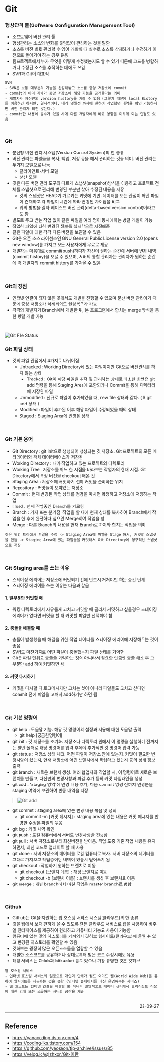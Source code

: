 # Git

### 형상관리 툴(Software Configuration Management Tool)
- 소프트웨어 버전 관리 툴
- 형상관리는 소스의 변화를 끊임없이 관리하는 것을 말함
- 소스를 버전 별로 관리할 수 있어 개발할 때 실수로 소스를 삭제하거나 수정하기 이전으로 돌아가야 하는 경우 유용
- 팀프로젝트에서 누가 무엇을 어떻게 수정했는지도 알 수 있기 때문에 코드를 병합하거나 수정된 소스를 추적하는 데에도 쓰임
- SVN과 Git이 대표적 
```
SVN
- SVN은 보통 대부분의 기능을 완성해놓고 소스를 중앙 저장소에 commit
- commit의 이미 자체가 중앙 저장소에 해당 기능을 공개한다는 의미
- 개발자가 자신만의 version history를 가질 수 없음 (그렇기 때문에 local History를 이용하긴 하지만, 일시적이다. 내가 몇일전 까지에 한하여 작업했던 내역을 확인 가능하지만 버전 관리가 되진 않는다.)
- commit한 내용에 실수가 있을 시에 다른 개발자에게 바로 영향을 미치게 되는 단점도 있음
```

<br>

### Git
- 분산형 버전 관리 시스템(Version Control System)의 한 종류
- 버전 관리는 파일들을 복사, 백업, 저장 등을 해서 관리하는 것을 의미. 버전 관리는 두가지 모델으로 나눔
    - 클라이언트-서버 모델
    - 분산 모델
- 깃은 다른 버전 관리 도구와 다르게 스냅샷(snapshot)방식을 이용하고 프로젝트 전체를 스냅샷으로 관리해 변경된 부분만 찾아 수정된 내용을 저장
    - 깃의 스냅샷은 HEAD가 가르키는 커밋에 기반. 데이터를 보는 관점이 어떤 파일이 존재하고 각 파일이 시간에 따라 변경된 차이점을 비교
    - 위의 방법을 델타 베이스드 버전 관리(delta-based version control)이라고도 함
- 별도로 주고 받는 작업 없이 같은 파일을 여러 명이 동시에하는 병렬 개발이 가능
- 작업한 파일에 대한 변경된 정보를 실시간으로 저장해줌
- 같은 파일에 대한 각각 다른 버전을 보관할 수 있음
- Git은 오픈 소스 라이선스인 GNU General Public License version 2.0 (opens new window)를 가지고 모든 사용자에게 무료로 제공
- 개발자는 마음대로 commit(push)하다가 자신이 원하는 순간에 서버에 변경 내역(commit history)을 보낼 수 있으며, 서버의 통합 관리자는 관리자가 원하는 순간에 각 개발자의 commit history를 가져올 수 있음

<br>

### Git의 장점
- 인터넷 연결이 되지 않은 곳에서도 개발을 진행할 수 있으며 분산 버전 관리이기 때문에 중앙 저장소가 삭제되어도 원상복구가 가능
- 각각의 개발자가 Branch에서 개발한 뒤, 본 프로그램에서 합치는 merge 방식을 통한 병렬 개발 가능

<br>

![Git File Status](./img/Git_File_Status.png)
### Git 파일 상태
- 깃의 파일 관점에서 4가지로 나뉘어짐
    - Untracked : Working Directory에 있는 파일이지만 Git으로 버전관리를 하지 않는 상태
        - Tracked : Git이 해당 파일을 추적 및 관리하는 상태로 최소한 한번은 git add 명령을 통해 Staging Area에 포함되거나 Commit을 통해 디렉터리에 저장된 파일
    - Unmodified : 신규로 파일이 추가되었을 때, new file 상태와 같다. ( $ git add 상태 )
    - Modified : 파일이 추가된 이후 해당 파일이 수정되었을 때의 상태
    - Staged : Staging Area에 반영된 상태

<br>

### Git 기본 용어
- Git Directory : git init으로 생성되어 생성되는 깃 저장소. Git 프로젝트의 모든 메타데이터와 객체 데이터베이스가 저장됨
- Working Directory : 내가 작업하고 있는 프로젝트의 디렉토리
- Working Tree : 저장소를 어느 한 시점을 바라보는 작업자의 현재 시점. Git Directory에서 특정 버전을 checkout 해온 것
- Staging Area : 저장소에 커밋하기 전에 커밋을 준비하는 위치
- Repository : 커밋들이 모여있는 저장소
- Commit : 현재 변경된 작업 상태를 점검을 마치면 확정하고 저장소에 저장하는 작업
- Head : 현재 작업중인 Branch를 가르킴
- Branch : 가지 또는 분기점. 작업을 할 때에 현재 상태를 복사하여 Branch에서 작업을 한 후에 완전하다 싶으면 Merge하여 작업을 함
- Merge : 다른 Branch의 내용을 현재 Branch로 가져와 합치는 작업을 의미
```
깃은 워킹 트리에서 파일을 수정 -> Staging Area에 파일을 Stage 해서, 커밋할 스냅샷을 만듬 -> Staging Area에 있는 파일들을 커밋해서 Git Directory에 영구적인 스냅샷으로 저장
```
<br>

### Git Staging area를 쓰는 이유
- 스테이징 에리어는 저장소에 커밋되기 전에 반드시 거쳐야만 하는 중간 단계
- 스테이징 에리어를 쓰는 이유는 다음과 같음

#### 1. 일부분만 커밋할 때
- 워킹 디렉토리에서 자유롭게 고치고 커밋할 때 골라서 커밋하고 싶을경우 스테이징 에리어가 없다면 커밋을 할 때 커밋할 파일만 선택해야 함

#### 2. 충돌을 해결할 때
- 충돌이 발생했을 때 해결을 위한 작업 데이터를 스테이징 에리어에 저장해두는 것이 좋음
- SVN도 마찬가지로 어떤 파일이 충돌했는지 파일 상태를 기억함
- Git은 파일 단위로 충돌을 기억하는 것이 아니라서 필요한 만큼만 충돌 해소 후 그 부분만 add 하여 커밋하면 됨

#### 3. 커밋 다시하기
- 커밋을 다시할 때 로그메시지만 고치는 것이 아니라 파일들도 고치고 싶다면 commit 전에 파일을 고쳐서 add하기만 하면 됨

<br>

### Git 기본 명령어
- git help : 도움말 기능. 해당 깃 명령어의 설정과 사용에 대한 도움말 출력
    - git help \[궁금한명령어\]
- git init : 깃 저장소를 초기화. 저장소나 디렉토리 안에서 이 명령을 실행하기 전까지는 일반 폴더로 해당 명령어를 입력 후에야 추가적인 깃 명령어 입력 가능
- git status : 저장소 상태 체크. 어떤 파일이 저장소 안에 있는지, 커밋이 필요한 변경사항이 있는지, 현재 저장소에 어떤 브랜치에서 작업하고 있는지 등의 상태 정보 출력
- git branch : 새로운 브랜치 생성. 여러 협업자와 작업할 시, 이 명령어로 새로운 브랜치를 만들고, 자신만의 변경사항과 파일 추가 등의 커밋 타임라인을 생성
- git add : 'staging 영역'에 변경 내용 추가, 다음 commit 명령 전까지 변경분을 staging 여역에 보관하여 변동 내역을 저장
> ![Git add](./img/Git_add.png)
- git commit : staging area에 있는 변경 내용 묶음 및 정의
    - git commit -m [커밋 메시지] : staging area에 있는 내용은 커밋 메시지를 반영한 수정본 파일의 묶음
- git log : 커밋 내역 확인
- git push : 로컬 컴퓨터에서 서버로 변경사항을 전송함
- git pull : 서버 저장소로부터 최신버전을 받아옴. 작업 도중 기존 작업 내용은 유지하면서, 최신 코드로 업데이트 할 때 사용
- git clone : 서버 저장소의 데이터를 로컬 컴퓨터로 복사. 서버 저장소의 데이터를 그대로 가져오고 작업중이던 내역이 있을시 덮어쓰기 됨
- git checkout : 작업하기 원하는 브랜치로 이동
    - git checkout \[브랜치 이름\] : 해당 브랜치로 이동
    - git checkout -b \[브랜치 이름\] : 브랜치를 생성 후 브랜치로 이동
- git merge : 개별 branch에서 마친 작업을 master branch로 병합

<br>

### Github
- Github는 Git을 지원하는 웹 호스팅 서비스 시스템(클라우드)의 한 종류
- 깃을 웹에서 보다 편하게 쓸 수 있도록 만든 클라우드 서비스로 웹을 사용하여 비주얼 인터페이스를 제공하여 편리하고 커뮤니티 기능도 사용이 가능함
- 컴퓨터에 있는 깃의 히스토리를 가져와서 깃허브 웹사이트(클라우드)에 올릴 수 있고 변경된 히스토리를 확인할 수 있음
- 깃허브는 굉장히 많은 오픈소스들을 열람할 수 있음
- 개발한 소스코드를 공유하거나 상대로부터 받은 코드 수정시에도 유용
- 해당 서비스는 Gitlab과 bitbucket 등도 있으나 가장 유명한 것은 깃허브
```
웹 호스팅 서비스
- 인터넷 호스팅 서비스의 일종으로 개인과 단체가 월드 와이드 웹(World Wide Web)을 통하여 웹사이트를 제공하는 것을 뜻함 (인터넷 홈페이지를 대신 운영해주는 서비스)
- 웹 호스트는 인터넷 연결을 제공할 뿐 아니라 일반적으로 데이터 센터에서 클라이언트 이용에 대한 임대 또는 소유하는 서버의 공간을 제공
```

<br>


<div style="text-align: right">22-09-27</div>

-------

## Reference
- https://yanacoding.tistory.com/4
- https://coding-lks.tistory.com/154
- https://github.com/yeoseon/tip-archive/issues/85
- https://velog.io/@lzhxxn/Git-이란